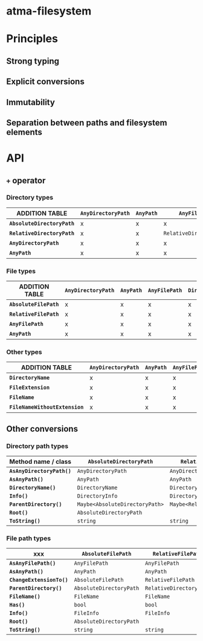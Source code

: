 # atma-filesystem

# Principles

## Strong typing

## Explicit conversions

## Immutability

## Separation between paths and filesystem elements

# API

## `+` operator

### Directory types

| ADDITION TABLE | `AnyDirectoryPath` | `AnyPath` | `AnyFilePath` | `DirectoryName` | `DirectoryPath` | `FileExtension` | `FileName` | `FileNameWithoutExtension` | `AbsoluteFilePath` | `RelativeDirectoryPath` | `RelativeFilePath` | 
|-------|-------|-------|-------|-------|-------|-------|-------|-------|-------|-------|-------| 
| **`AbsoluteDirectoryPath`** | x | x | x | `AbsoluteDirectoryPath` | x | x | `AbsoluteFilePath` | `AbsoluteDirectoryPath` | 	`AbsoluteFilePath` | 
| **`RelativeDirectoryPath`** | x | x | `RelativeDirectoryPath` | x | x | `RelativeFilePath` | x | x | `RelativeDirectoryPath` | `RelativeFilePath` | 
| **`AnyDirectoryPath`** | x | x | x | `AnyDirectoryPath` | x | x | `AnyFilePath` | x | x | `AnyDirectoryPath` | `AnyFilePath` | 
| **`AnyPath`** | x | x | x | x | x | x | x | x | x | x | x | 

### File types

| ADDITION TABLE | `AnyDirectoryPath` | `AnyPath` | `AnyFilePath` | `DirectoryName` | `DirectoryPath` | `FileExtension` | `FileName` | `FileNameWithoutExtension` | `AbsoluteFilePath` | `RelativeDirectoryPath` | `RelativeFilePath` | 
|-------|-------|-------|-------|-------|-------|-------|-------|-------|-------|-------|-------| 
| **`AbsoluteFilePath`** | x | x | x | x | x | x | x | x | x | x | x | 
| **`RelativeFilePath`** | x | x | x | x | x | x | x | x | x | x | x | 
| **`AnyFilePath`** | x | x | x | x | x | x | x | x | x | x | x | 
| **`AnyPath`** | x | x | x | x | x | x | x | x | x | x | x | 

### Other types

| ADDITION TABLE | `AnyDirectoryPath` | `AnyPath` | `AnyFilePath` | `DirectoryName` | `DirectoryPath` | `FileExtension` | `FileName` | `FileNameWithoutExtension` | `AbsoluteFilePath` | `RelativeDirectoryPath` | `RelativeFilePath` | 
|-------|-------|-------|-------|-------|-------|-------|-------|-------|-------|-------|-------| 
| **`DirectoryName`** | x | x | x | x | x | x | x | x | x | x | x | 
| **`FileExtension`** | x | x | x | x | x | x | x | x | x | x | x | 
| **`FileName`** | x | x | x | x | x | x | x | x | x | x | x | 
| **`FileNameWithoutExtension`** | x | x | x | x | x | `FileName` | x | x | x | x | x | 

## Other conversions

### Directory path types

| Method name / class | `AbsoluteDirectoryPath` | `RelativeDirectoryPath` | `AnyDirectoryPath` | `AnyPath` |
|----|------------------------|-----------------------|------------------|--------|
| **`AsAnyDirectoryPath()`** | `AnyDirectoryPath` | `AnyDirectoryPath` | 
| **`AsAnyPath()`** | `AnyPath` | `AnyPath` | `AnyPath` |
| **`DirectoryName()`** | `DirectoryName` | `DirectoryName` | `DirectoryName` |
| **`Info()`** | `DirectoryInfo` | `DirectoryInfo` | `DirectoryInfo` |
| **`ParentDirectory()`** | `Maybe<AbsoluteDirectoryPath>` | `Maybe<RelativeDirectoryPath>` | `Maybe<AnyDirectoryPath>` |	`Maybe<AnyDirectoryPath>` |
| **`Root()`** | `AbsoluteDirectoryPath` |
| **`ToString()`** | `string` | `string` | `string` | `string` |

### File path types

| xxx | `AbsoluteFilePath` | `RelativeFilePath` | `AnyFilePath` | `AnyPath` |
|-----|------------------|------------------|-------------|---------|
| **`AsAnyFilePath()`** | `AnyFilePath` | `AnyFilePath` | 		
| **`AsAnyPath()`** | `AnyPath` | `AnyPath` | `AnyPath` | 	
| **`ChangeExtensionTo()`** | `AbsoluteFilePath` | `RelativeFilePath` | `AnyFilePath` | 	
| **`ParentDirectory()`** | `AbsoluteDirectoryPath` | `RelativeDirectoryPath` | `AnyDirectoryPath` | `Maybe<AnyDirectoryPath>` | 
| **`FileName()`** | `FileName` | `FileName` | `FileName` | 
| **`Has()`** | `bool` | `bool` | `bool` | 
| **`Info()`** | `FileInfo` | `FileInfo` | `FileInfo` | 	
| **`Root()`** | `AbsoluteDirectoryPath` | 			
| **`ToString()`** | `string` | `string` | `string` | `string` | 


